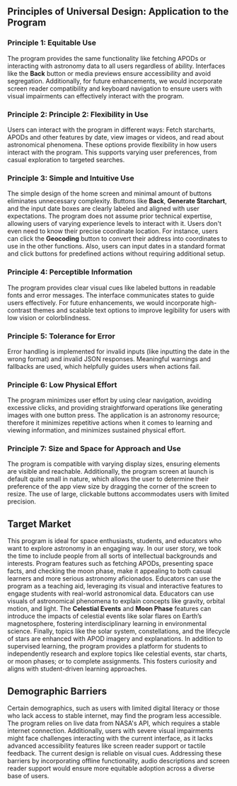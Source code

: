 ## Principles of Universal Design: Application to the Program
### Principle 1: Equitable Use
The program provides the same functionality like fetching APODs or interacting with astronomy data to all users regardless of ability. Interfaces like the **Back** button or media previews ensure accessibility and avoid segregation. Additionally, for future enhancements, we would incorporate screen reader compatibility and keyboard navigation to ensure users with visual impairments can effectively interact with the program.

### Principle 2: Principle 2: Flexibility in Use
Users can interact with the program in different ways: Fetch starcharts, APODs and other features by date, view images or videos, and read about astronomical phenomena. These options provide flexibility in how users interact with the program. This supports varying user preferences, from casual exploration to targeted searches. 

### Principle 3: Simple and Intuitive Use
The simple design of the home screen and minimal amount of buttons eliminates unnecessary complexity. Buttons like **Back**, **Generate Starchart**, and the input date boxes are clearly labeled and aligned with user expectations. The program does not assume prior technical expertise, allowing users of varying experience levels to interact with it. Users don't even need to know their precise coordinate location. For instance, users can click the **Geocoding** button to convert their address into coordinates to use in the other functions. Also, users can input dates in a standard format and click buttons for predefined actions without requiring additional setup.

### Principle 4: Perceptible Information
The program provides clear visual cues like labeled buttons in readable fonts and error messages. The interface communicates states to guide users effectively. For future enhancements, we would incorporate high-contrast themes and scalable text options to improve legibility for users with low vision or colorblindness.

### Principle 5: Tolerance for Error
Error handling is implemented for invalid inputs (like inputting the date in the wrong format) and invalid JSON responses. Meaningful warnings and fallbacks are used, which helpfully guides users when actions fail. 

### Principle 6: Low Physical Effort
The program minimizes user effort by using clear navigation, avoiding excessive clicks, and providing straightforward operations like generating images with one button press. The application is an astronomy resource; therefore it minimizes repetitive actions when it comes to learning and viewing information, and minimizes sustained physical effort. 

### Principle 7: Size and Space for Approach and Use
The program is compatible with varying display sizes, ensuring elements are visible and reachable. Additionally, the program screen at launch is default quite small in nature, which allows the user to determine their preference of the app view size by dragging the corner of the screen to resize. The use of large, clickable buttons accommodates users with limited precision.

## Target Market
This program is ideal for space enthusiasts, students, and educators who want to explore astronomy in an engaging way. In our user story, we took the time to include people from all sorts of intellectual backgrounds and interests. Program features such as fetching APODs, presenting space facts, and checking the moon phase, make it appealing to both casual learners and more serious astronomy aficionados. Educators can use the program as a teaching aid, leveraging its visual and interactive features to engage students with real-world astronomical data. Educators can use visuals of astronomical phenomena to explain concepts like gravity, orbital motion, and light. The **Celestial Events** and **Moon Phase** features can introduce the impacts of celestial events like solar flares on Earth’s magnetosphere, fostering interdisciplinary learning in environmental science. Finally, topics like the solar system, constellations, and the lifecycle of stars are enhanced with APOD imagery and explanations. In addition to supervised learning, the program provides a platform for students to independently research and explore topics like celestial events, star charts, or moon phases; or to complete assignments. This fosters curiosity and aligns with student-driven learning approaches.

## Demographic Barriers 
Certain demographics, such as users with limited digital literacy or those who lack access to stable internet, may find the program less accessible. The program relies on live data from NASA's API, which requires a stable internet connection. Additionally, users with severe visual impairments might face challenges interacting with the current interface, as it lacks advanced accessibility features like screen reader support or tactile feedback. The current design is reliable on visual cues. Addressing these barriers by incorporating offline functionality, audio descriptions and screen reader support would ensure more equitable adoption across a diverse base of users. 
